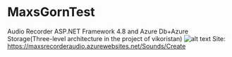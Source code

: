 # MaxsGornTest
Audio Recorder ASP.NET Framework 4.8 and Azure Db+Azure Storage(Three-level architecture in the project of vikoristan)
![alt text](https://i.ibb.co/7Gh2LJk/photo-2020-07-15-04-07-23.jpg)
Site: https://maxsrecorderaudio.azurewebsites.net/Sounds/Create
